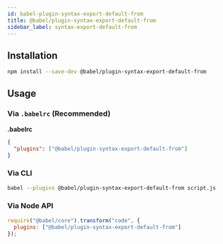 ```yaml
---
id: babel-plugin-syntax-export-default-from
title: @babel/plugin-syntax-export-default-from
sidebar_label: syntax-export-default-from
---
```


## Installation

```sh
npm install --save-dev @babel/plugin-syntax-export-default-from
```

## Usage

### Via `.babelrc` (Recommended)

**.babelrc**

```json
{
  "plugins": ["@babel/plugin-syntax-export-default-from"]
}
```

### Via CLI

```sh
babel --plugins @babel/plugin-syntax-export-default-from script.js
```

### Via Node API

```javascript
require("@babel/core").transform("code", {
  plugins: ["@babel/plugin-syntax-export-default-from"]
});
```

